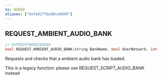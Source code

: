 ```yaml
---
ns: AUDIO
aliases: ["0xfe02ffbed8ca9d99"]
---
```

## REQUEST_AMBIENT_AUDIO_BANK

```c
// 0xFE02FFBED8CA9D99
bool REQUEST_AMBIENT_AUDIO_BANK(string BankName, bool OverNetwork, int playerBits);
```

Requests and checks that a ambient audio bank has loaded.

This is a legacy function: please use REQUEST_SCRIPT_AUDIO_BANK instead

